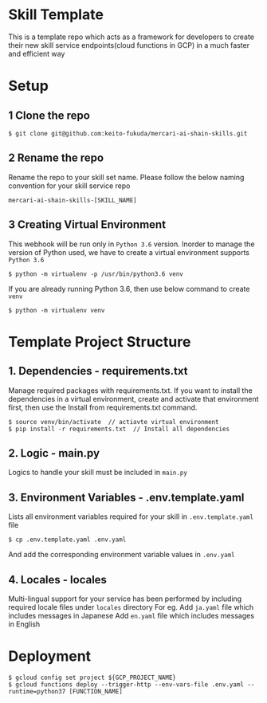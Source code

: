 # Skill Template
This is a template repo which acts as a framework for developers to create their new skill service endpoints(cloud functions in GCP) in a much faster and efficient way


# Setup
## 1 Clone the repo
```
$ git clone git@github.com:keito-fukuda/mercari-ai-shain-skills.git
```
## 2 Rename the repo 
Rename the repo to your skill set name. Please follow the below naming convention for your skill service repo
```
mercari-ai-shain-skills-[SKILL_NAME]
```
## 3 Creating Virtual Environment
This webhook will be run only in `Python 3.6` version. Inorder to manage the version of Python used, we have to create a virtual environment supports `Python 3.6`
```
$ python -m virtualenv -p /usr/bin/python3.6 venv
```
If you are already running Python 3.6, then use below command to create `venv`
```
$ python -m virtualenv venv 
```


# Template Project Structure
## 1. Dependencies - requirements.txt
Manage required packages with requirements.txt. 
If you want to install the dependencies in a virtual environment, create and activate that environment first, then use the Install from requirements.txt command.
```
$ source venv/bin/activate  // actiavte virtual environment
$ pip install -r requirements.txt  // Install all dependencies
```
## 2. Logic - main.py
Logics to handle your skill must be included in `main.py`

## 3. Environment Variables - .env.template.yaml
Lists all environment variables required for your skill in `.env.template.yaml` file
```
$ cp .env.template.yaml .env.yaml
```
And add the corresponding environment variable values in `.env.yaml`

## 4. Locales - locales
Multi-lingual support for your service has been performed by including required locale files under `locales` directory
For eg.
Add `ja.yaml` file which includes messages in Japanese
Add `en.yaml` file which includes messages in English


# Deployment
```
$ gcloud config set project ${GCP_PROJECT_NAME}
$ gcloud functions deploy --trigger-http --env-vars-file .env.yaml --runtime=python37 [FUNCTION_NAME]
```

